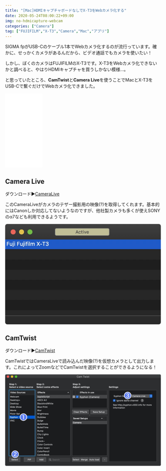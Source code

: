 ```yaml
---
title: "[Mac]HDMIキャプチャボードなしでX-T3をWebカメラ化する"
date: 2020-05-24T08:00:22+09:00
img: no-hdmicapture-webcam
categories: ["Camera"]
tag: ["FUJIFILM","X-T3","Camera","Mac","アプリ"]
---
```


SIGMA fpがUSB-Cのケーブル1本でWebカメラ化するのが流行っています。確かに、せっかくカメラがあるんだから、ビデオ通話でもカメラを使いたい！

しかし、ぼくのカメラはFUJIFILMのX-T3です。X-T3をWebカメラ化できないかと調べると、やはりHDMIキャプチャを買うしかない模様...。

と思っていたところ、**CamTwist**と**Camera Live**を使うことでMacとX-T3をUSB-Cで繋ぐだけでWebカメラ化できました。

<iframe style="width:120px;height:240px;" marginwidth="0" marginheight="0" scrolling="no" frameborder="0" src="//rcm-fe.amazon-adsystem.com/e/cm?lt1=_blank&bc1=FFFFFF&IS2=1&bg1=FFFFFF&fc1=000000&lc1=0000FF&t=y2001920t-22&language=ja_JP&o=9&p=8&l=as4&m=amazon&f=ifr&ref=as_ss_li_til&asins=B01NBKP6GC&linkId=00b0cb1cee373e22b8d4fcb0a3377a57"></iframe>

## Camera Live

ダウンロード▶︎[CameraLive](https://github.com/v002/v002-Camera-Live/releases)

このCameraLiveがカメラのテザー撮影用の映像(?)を取得してくれます。基本的にはCanonしか対応してないようなのですが、他社製カメラも多くが使えSONYのα7なども利用できるようです。

![Camera Live](../../../images/no-hdmicapture-webcam-1.jpg)

## CamTwist

ダウンロード▶︎[CamTwist](http://camtwiststudio.com)

CamTwistではCameraLiveで読み込んだ映像(?)を仮想カメラとして出力します。これによってZoomなどでCamTwistを選択することができるようになる！

![CamTwist](../../../images/no-hdmicapture-webcam-2.jpg)